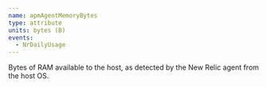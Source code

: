 ```yaml
---
name: apmAgentMemoryBytes
type: attribute
units: bytes (B)
events:
  - NrDailyUsage
---
```


Bytes of RAM available to the host, as detected by the New Relic agent from the host OS.